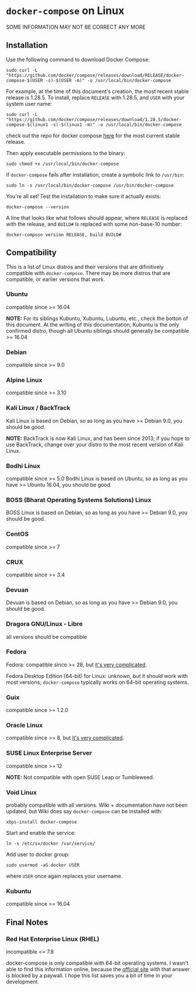 # `docker-compose` on Linux #

SOME INFORMATION MAY NOT BE CORRECT ANY MORE

## Installation ##

Use the following command to download Docker Compose:

`sudo curl -L "https://github.com/docker/compose/releases/download/RELEASE/docker-compose-$(USER -s)-$(USER -m)" -o /usr/local/bin/docker-compose`

For example, at the time of this document's creation, the most recent stable release is 1.28.5.  To install, replace `RELEASE` with 1.28.5, and `USER` with your system user name:

`sudo curl -L "https://github.com/docker/compose/releases/download/1.28.5/docker-compose-$(linux1 -s)-$(linux1 -m)" -o /usr/local/bin/docker-compose`

check out the repo for docker compose [here](https://github.com/docker/compose/releases) for the most current stable release.

Then apply executable permissions to the binary:

`sudo chmod +x /usr/local/bin/docker-compose`

if `docker-compose` fails after installation, create a symbolic link to `/usr/bin`:

`sudo ln -s /usr/local/bin/docker-compose /usr/bin/docker-compose`

You're all set!  Test the installation to make sure it actually exists:

`docker-compose --version`

A line that looks like what follows should appear, where `RELEASE` is replaced with the release, and `BUILD#` is replaced with some non-base-10 number:

`docker-compose version RELEASE, build BUILD#`

## Compatibility ##

This is a list of Linux distros and their versions that are difinitively compatible with `docker-compose`.  There may be more distros that are compatible, or earlier versions that work.

### Ubuntu ###
compatible since >= 16.04

**NOTE:** For its siblings Kubuntu, Xubuntu, Lubuntu, etc., check the botton of this document.  At the writing of this documentation, Kubuntu is the only confirmed distro, though all Ubuntu siblings should generally be compatible >= 16.04

### Debian ###
compatible since >= 9.0

### Alpine Linux ###
compatible since >= 3.10

### Kali Linux / BackTrack ###
Kali Linux is based on Debian, so as long as you have >= Debian 9.0, you should be good.

**NOTE:** BackTrack is now Kali Linux, and has been since 2013; if you hope to use BackTrack, change over your distro to the most recent version of Kali Linux.

### Bodhi Linux ###
compatible since >= 5.0
Bodhi Linux is based on Ubuntu, so as long as you have >= Ubuntu 16.04, you should be good.

### BOSS (Bharat Operating Systems Solutions) Linux ###
BOSS Linux is based on Debian, so as long as you have >= Debian 9.0, you should be good.

### CentOS ###
compatible since >= 7

### CRUX ###
compatible since >= 3.4

### Devuan ###
Devuan is based on Debian, so as long as you have >= Debian 9.0, you should be good.

### Dragora GNU/Linux - Libre ###
all versions should be compatible

### Fedora ###
Fedora: compatible since >= 28, but [it's very complicated](https://techguidereview.com/install-docker-compose-fedora-32/).

Fedora Desktop Edition (64-bit) for Linux: unknown, but it should work with most versions; `docker-compose` typically works on 64-bit operating systems.

### Guix ###
compatible since >= 1.2.0

### Oracle Linux ###
compatible since >= 8, but [it's very complicated](https://dev.to/kylejschwartz/install-docker-compose-on-oracle-linux-8-1kb0).

### SUSE Linux Enterprise Server ###
compatible since >= 12

**NOTE:** Not compatible with open SUSE Leap or Tumbleweed.

### Void Linux ###
probably compatible with all versions.  Wiki + documentation have not been updated, but Wiki does say `docker-compose` can be installed with:

`xbps-install docker-compose`

Start and enable the service:

`ln -s /etc/sv/docker /var/service/`

Add user to docker group:

`sudo usermod -aG docker USER`

where `USER` once again replaces your username.

### Kubuntu ###
compatible since >= 16.04

## Final Notes ##

### Red Hat Enterprise Linux (RHEL) ###
incompatible <= 7.8

docker-compose is only compatible with 64-bit operating systems.  I wasn't able to find this information online, because the [official site](https://access.redhat.com/solutions/1586663) with that answer is blocked by a paywall. I hope this list saves you a bit of time in your development.
